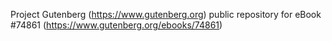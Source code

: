 Project Gutenberg (https://www.gutenberg.org) public repository for
eBook #74861 (https://www.gutenberg.org/ebooks/74861)
